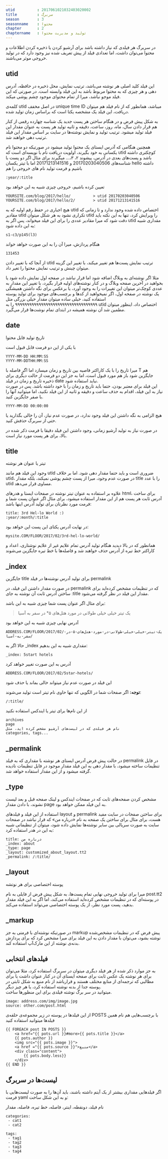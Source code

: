 ```yaml
---
utid          : 2017061021032403020002
title         : سربرگ
season        : 3
seasonname    : محتوا
chapter       : 2
chaptername   : تولید و مدیریت محتوا
---
```



<p>در سربرگ هر فیلدی که نیاز داشته باشد برای آرشیو کردن یا ذخیره کردن اطلاعات و محتوا می‌توان داشت، اما تعدادی فیلد از پیش تعریف شده نیز وجود دارد که در تولید خروجی موثر می‌باشند.</p>

<h2>utid</h2>

<p>این فیلد کلید اصلی هر نوشته می‌باشد، ترتیب نمایش، محل ذخیره در حافظه، آدرس دهی و هر چیزی که به محتوا مربوط باشد به این فیلد وابسته است. در صورتی که این فیلد موجو نباشد، میرا از تمام محتوای موجود چشم پوشی میکند.</p>

<p>کلمه‌ی utid در اصل مخفف unique time ID میباشد، همانطور که از نام فیلد هم میتوان دریافت، این فیلد یک مشخصه یکتا است که براساس زمان تولید شده.</p>

<p>به شکل پیش فرض و در هنگام ساختن هر پست جدید یک شناسه چهارده رقمی از کنار هم قرار دادن سال، ماه، روز، ساعت، دقیقه و ثانیه تولید هر پست به عنوان مقدار این فیلد تولید میشود. ترتیب تولید و نمایش نوشته‌ها در سایت بر اساس مقدار این فیلد ترتیب دهی خواهند شد.</p>

<p>همچنین هنگامی که آدرس ایستای یک محتوا تولید میشود در صورتیکه دو محتوا نام یکسانی به خود بگیرند، اولویت دریافت نام با نویسه‌ای است که utid کوچکتری داشته باشد و پست‌های بعدی در آدرس، پیشوند ۲، ۳،... میگیرند برای مثال اگر دو پست با شناسه‌های 20170203040506 و 20171213141516 اما با تیتر یکسان hello داشته باشیم و فرمت تولید نام های خروجی را هم</p>

<pre><code>:year/:title
</code></pre>

<p>تعیین کرده باشیم، خروجی چیزی شبیه به این خواهد بود</p>

<pre><code>YOURSITE.com/blog/2017/hello/          &gt; utid 20170203040506
YOURSITE.com/blog/2017/hello/2/        &gt; utid 20171213141516
</code></pre>

<p>هیچ اجباری در حفظ رقم اولیه که به utid اختصاص داده شده وجود ندارد و تا زمانی که مقادیر utid تکراری نشود به هر شکل میتوان utid را ویرایش کرد، تنها به این نکته باید دقت شود که میرا مقادیر عددی را برای این فیلد میخواند، پس اگر به utid مقداری شبیه به این داده شود:</p>

<pre><code>s1-c3/p145(l3)
</code></pre>

<p>هنگام پردازش، میرا آن را به این صورت خواهد خواند</p>

<pre><code>131453
</code></pre>

<p>از آنجا که با تغییر دادن utid ترتیب نمایش پست‌ها هم تغییر میکند، با تغییر این گزینه میتوان چینش و ترتیب نمایش محتوا را تغیر داد.</p>

<p>مثلا اگر نوشته‌ای به وبلاگ اضافه شود اما قرار نباشد در صفحه اول نمایش داده شود یا بخواهید در آخرین صفحه وبلاگ و در کنار نوشته‌های اولیه قرار بگیرد، با تغییر این مقدار به عددی کوچک‌تر میتوان این تغییرات را به وجود آورد، یا برعکس برای نگه داشتن همیشگی یک نوشته در صفحه اول، اگر نمیخواهید از کدها و برچسب‌های موجود برای تولید پوسته استفاده کنید، خیلی ساده میتوان مقدار خیلی بزرگی مثل ۹۹۹۹۹۹۹۹۹۹۹۹۹۹۹۹۹۹۹۹۹۹۹۹۹۹۹۹۹۹۹۹۹۹۹ را به utid اختصاص داد، اینظور میتوان مطمین شد آن نوشته همیشه در ابتدای تمام نوشت‌ها قرار می‌گیرد.</p>

<h2>date</h2>

<p>تاریخ تولید فایل محتوا</p>

<p>با یکی از این دو فرمت قابل قبول است</p>

<pre><code>YYYY-MM-DD HH:MM:SS
YYYY-MM-DDTHH:MM:SS
</code></pre>

<p>میرا تاریخ را با یک کاراکتر فاصیه بین تاریخ و زمان میسازد اما اگر فاصله با T هم جایگزین شود باز هم مورد قبول است، اما به جز این دو فرمت از حالت دیگری برای ذخیره تاریخ و زمان در فیلد date نباید استفاده شود. <br />
این فیلد برای معتبر بودن، حتما باید تاریخ و زمان را با خود داشته باشد. پس در صورت نیاز به این فیلد، اقدام به حذف ساعت و دقیقه و ثانیه از این فیلد نکنید، اما میتوانید آنها را با صفر جایگزین کنید.</p>

<pre><code>YYYY-MM-DD 00:00:00
</code></pre>

<p>هیچ الزامی به نگه داشتن این فیلد وجود ندارد، در صورت عدم نیاز، آن را خالی بگذارید یا حتی از سربرگ حذفش کنید.</p>

<p>در صورت نیاز به تولید آرشیو زمانی، وجود داشتن این فیلد دقیقا با فرمت ذکر شده در بالا، برای هر پست مورد نیاز است.</p>

<h2>title</h2>

<p>تیتر یا عنوان هر نوشته</p>

<p>وجود این فیلد هم مانند utid ضروری است و باید حتما مقدار دهی شود. اما بر خلاف utid، در صورت عدم وجود، میرا از پست چشم پوشی نمیکند، بلکه مقدار title را با عدد utid مساوی قرار می‌دهد.</p>

<p>علاوه بر استفاده به عنوان تیتر نوشته در صفحات ایستا و هدرهای html، برای ساخت آدرس ثابت هر پست هم از این مقدار استفاده میشود، برای مثال اگر عنوان پست شما و فرمت مورد نظرتان برای تولید آدرس اینها باشد:</p>

<pre><code>title: 3rd Hel-lo World :)
:year/:month/:title
</code></pre>

<p>در نهایت آدرس یکتای این پست این خواهد بود:</p>

<pre><code>mysite.COM/FLOOR/2017/02/3rd-hel-lo-world/
</code></pre>

<p>همانطور که در بالا دیدید هنگام تولید آدرس تمام علایم غیر از علایم نوشتاری، اعداد و کاراکتر خط تیره از آدرس حذف خواهند شد و فاصله‌ها با خط تیره جایگزین می‌شوند</p>

<h2>_index</h2>

<p>جایگزین title برای تولید آدرس نوشته‌ها در فیلد permalink</p>

<p>در صورت مقدار داشتن این فیلد، در permalink که در تنظیمات مشخص کرده‌اید برای ساختن آدرس ثابت آن نوشته به جای :title مقدار این فیلد در نظر گرفته می‌شود.</p>

<p>برای مثال اگر عنوان پست شما چیزی شبیه به این باشد:</p>

<blockquote>
  <p>یک تیتر خیلی خیلی طولانی در مورد هتل‌های ۵* در سفر به آسیا</p>
</blockquote>

<p>آدرس نهایی چیزی شبیه به این خواهد بود</p>

<pre><code>ADDRESS.COM/FLOOR/2017/02/یک-تیتر-خیلی-خیلی-طولانی-در-مورد-هتل‌های-۵-در-سفر-به-آسیا/
</code></pre>

<p>حالا اگر به _index مقداری شبیه به این بدهیم:</p>

<pre><code>_index: 5start hotels
</code></pre>

<p>آدرس به این صورت تغییر خواهد کرد</p>

<pre><code>ADDRESS.COM/FLOOR/2017/02/5star-hotels/
</code></pre>

<p>این فیلد در صورت عدم نیاز میتواند خالی بماند یا حذف شود</p>

<p><strong>توجه:</strong> اگر صفحات شما در الگویی که تنها حاوی نام تیتر است تولید می‌شوند:</p>

<pre><code>/:title/
</code></pre>

<p>از این نام‌ها برای تیتر یا ایندکس استفاده نکنید</p>

<pre><code>archives
page
نام هر فیلدی که در لیست‌های آرشیو مشخص کرده اید، مثل
categories, tags...
</code></pre>

<h2>_permalink</h2>

<p>در حالت پیش فرض آدرس ایستای هر نوشته با مقداری که به فیلد permalink در فایل تنظیمات ساخته میشود، با مقدار دهی به این فیلد مقدار موجود در فایل تنظیمات نادیده گرفته میشود و از این مقدار استفاده خواهد شد.  </p>

<h2>_type</h2>

<p>مشخص کردن صفحه‌های ثابت که در صفحات ایندکس و لینک صفحه قبل و بعد لیست نشوند، با دادن مقدار page به این فیلد ممکن خواهد بود.</p>

<p>استفاده از این فیلد و فیلدهای layout و permalink برای ساختن صفحات در سایت مفید هست، برای مثال برای ساختن یک صفحه به نام «درباره من» که قرار نباشد در صفحات سایت به صورت سریالی بین سایر نوشته‌ها نمایش داده شود، میتوان از تنظیماتی شبیه به این در هدر استفاده کرد:</p>

<pre><code>title: درباره من
_index: about
_type: page
_layout: customized_about_layout.tt2
_permalink: /:title/
</code></pre>

<h2>_layout</h2>

<p>پوسته اختصاصی برای هر نوتشه</p>

<p>میرا برای تولید خروجی نهایی تمام پست‌ها، به شکل پیش فرض از فایلی به نام post.tt2 در پوسته‌ای که در تنظیمات مشخص کرده‌اید استفاده می‌کند، اما اگر به این فیلد مقدار بدهید، پست مورد نظر، از یک پوسته اختصاصی می‌تواند استفاده می‌کند.</p>

<h2>_markup</h2>

<p>در صورتیکه نوشته‌ای با فرمتی به جز markup پیش فرض که در تنظیمات مشخص‌شده نوشته بشود، می‌توان با مقدار دادن به این فیلد برای میرا مشخص کرد که برای پردازش بدنه‌ی نوشته از این مارک‌آپ استفاده کند.</p>

<h2>فیلدهای انتخابی</h2>

<p>به جز موارد ذکر شده از هر فیلد دیگری میتوان در سربرگ استفاده کرد، مثلا می‌توان برای هر نوشته یک عکس ثابت برای صفحه ایستای آن در کنار عنوان داشت یا برای مطالبی که ترجمه‌ای از منابع مختلف هستند و قرارباشد از نام منبع به شکل ثابتی در پوسته جدا از بدنه نوشته استفاده کرد، یا هر چیز دیگر. <br />
میتوانید در سر برگ نوشته فیلدی برای این منظورها ساخت.</p>

<pre><code>image: address.com/img/image.jpg
source: other.com/post.html
</code></pre>

<p>از این فیلدها در پوسته در زیر مجموعه‌ی حلقه‌ی POSTS با برچسب‌هایی هم نام همین فیلدها میتوانید استفاده کنید</p>

<pre><code>{{ FOREACH post IN POSTS }}
    &lt;a href="{{ pots.url }}#more&gt;{{ pots.title }}&lt;/a&gt;
    {{ pots.author }}
    &lt;img src="{{ pots.image }}"&gt;
    &lt;a href ="{{ pots.source }}"&gt;منبع&lt;/a&gt;
    &lt;div class="content"&gt;
        {{ pots.body.less}}
    &lt;/div&gt;
{{ END }}
</code></pre>

<h2>لیست‌ها در سربرگ</h2>

<p>اگر  فیلدهایی مقداری بیشتر از یک آیتم داشته باشند، باید آن‌ها را به صورت لیست‌هایی با فرمت yaml و به این شکل ساخت:  </p>

<p>نام فیلد، دونقطه، اینتر، فاصله، خط تیره، فاصله، مقدار</p>

<pre><code>categories:
 - cat1
 - cat2

tags:
 - tag1
 - tag2
 - tag3
 - tag4
</code></pre>



